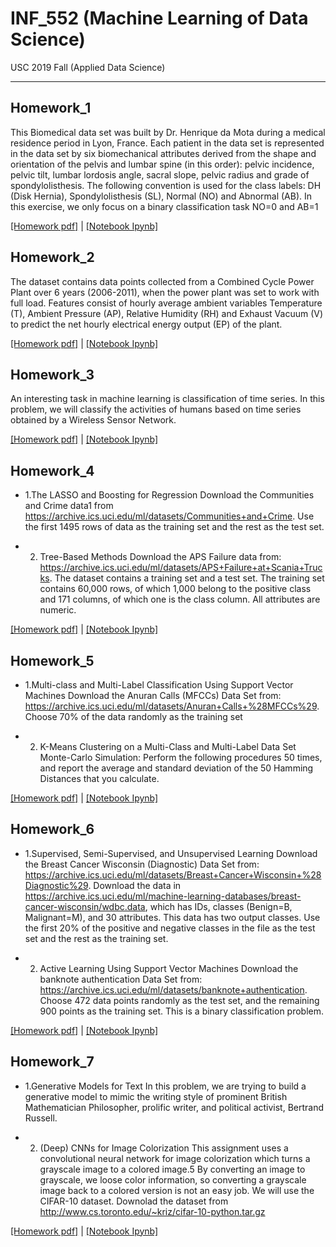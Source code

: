 # INF_552 (Machine Learning of Data Science)
USC 2019 Fall   (Applied Data Science)

---
## Homework_1
This Biomedical data set was built by Dr. Henrique da Mota during a medical residence
period in Lyon, France. Each patient in the data set is represented in the data set
by six biomechanical attributes derived from the shape and orientation of the pelvis
and lumbar spine (in this order): pelvic incidence, pelvic tilt, lumbar lordosis angle,
sacral slope, pelvic radius and grade of spondylolisthesis. The following convention is
used for the class labels: DH (Disk Hernia), Spondylolisthesis (SL), Normal (NO) and
Abnormal (AB). In this exercise, we only focus on a binary classification task NO=0
and AB=1

<a href="https://github.com/AaronYang2333/INF_552/blob/master/ay_hw_1/pdf/Homework1-inf552.pdf" target="_blank">[Homework pdf]</a> | 
<a href="https://github.com/AaronYang2333/INF_552/blob/master/ay_hw_1/Aaron_homewrok_1.ipynb" target="_blank">[Notebook Ipynb]</a>

## Homework_2
The dataset contains data points collected from a Combined Cycle Power Plant over
6 years (2006-2011), when the power plant was set to work with full load. Features
consist of hourly average ambient variables Temperature (T), Ambient Pressure (AP),
Relative Humidity (RH) and Exhaust Vacuum (V) to predict the net hourly electrical
energy output (EP) of the plant.

<a href="https://github.com/AaronYang2333/INF_552/blob/master/ay_hw_2/pdf/Homework2-inf552.pdf" target="_blank">[Homework pdf]</a> | 
<a href="https://github.com/AaronYang2333/INF_552/blob/master/ay_hw_2/Aaron_homework_2.ipynb" target="_blank">[Notebook Ipynb]</a>

## Homework_3
An interesting task in machine learning is classification of time series. In this problem,
we will classify the activities of humans based on time series obtained by a Wireless
Sensor Network.

<a href="https://github.com/AaronYang2333/INF_552/blob/master/ay_hw_3/pdf/Homework3-inf552.pdf" target="_blank">[Homework pdf]</a> | 
<a href="https://github.com/AaronYang2333/INF_552/blob/master/ay_hw_3/Aaron_homework_3.ipynb" target="_blank">[Notebook Ipynb]</a>


## Homework_4
- 1.The LASSO and Boosting for Regression
	Download the Communities and Crime data1 from https://archive.ics.uci.edu/ml/datasets/Communities+and+Crime. 
	Use the first 1495 rows of data as the training set and the rest as the test set.

- 2. Tree-Based Methods
	Download the APS Failure data from: https://archive.ics.uci.edu/ml/datasets/APS+Failure+at+Scania+Trucks. The dataset contains a training set and a test set. The training set contains 60,000 rows, of which 1,000 belong to the positive class and 171 columns, of which one is the class column. All attributes are numeric.

<a href="https://github.com/AaronYang2333/INF_552/blob/master/ay_hw_4/pdf/Homework4-inf552.pdf" target="_blank">[Homework pdf]</a> | 
<a href="https://github.com/AaronYang2333/INF_552/blob/master/ay_hw_4/Aaron_homework_4.ipynb" target="_blank">[Notebook Ipynb]</a>

## Homework_5
- 1.Multi-class and Multi-Label Classification Using Support Vector Machines
	Download the Anuran Calls (MFCCs) Data Set from: https://archive.ics.uci.edu/ml/datasets/Anuran+Calls+%28MFCCs%29. 
	Choose 70% of the data randomly as the training set

- 2. K-Means Clustering on a Multi-Class and Multi-Label Data Set
	Monte-Carlo Simulation: Perform the following procedures 50 times, and report the average and standard deviation of the 50 Hamming Distances that you calculate.

<a href="https://github.com/AaronYang2333/INF_552/blob/master/ay_hw_5/pdf/Homework5-inf552.pdf" target="_blank">[Homework pdf]</a> | 
<a href="https://github.com/AaronYang2333/INF_552/blob/master/ay_hw_5/Aaron_homework_5.ipynb" target="_blank">[Notebook Ipynb]</a>

## Homework_6
- 1.Supervised, Semi-Supervised, and Unsupervised Learning
	Download the Breast Cancer Wisconsin (Diagnostic) Data Set from: https://archive.ics.uci.edu/ml/datasets/Breast+Cancer+Wisconsin+%28Diagnostic%29. Download the data in https://archive.ics.uci.edu/ml/machine-learning-databases/breast-cancer-wisconsin/wdbc.data, which has IDs, classes (Benign=B, Malignant=M), and 30 attributes. This data has two output classes. Use the first 20% of the positive and negative classes in the file as the test set and the rest as the training set.

- 2. Active Learning Using Support Vector Machines
	Download the banknote authentication Data Set from: https://archive.ics.uci.edu/ml/datasets/banknote+authentication. Choose 472 data points randomly as the test set, and the remaining 900 points as the training set. This is a binary classification problem.

<a href="https://github.com/AaronYang2333/INF_552/blob/master/ay_hw_6/pdf/Homework6-inf552.pdf" target="_blank">[Homework pdf]</a> | 
<a href="https://github.com/AaronYang2333/INF_552/blob/master/ay_hw_6/Aaron_homework_6.ipynb" target="_blank">[Notebook Ipynb]</a>

## Homework_7
- 1.Generative Models for Text
	In this problem, we are trying to build a generative model to mimic the writing style of prominent British Mathematician Philosopher, prolific writer, and political activist, Bertrand Russell.

- 2. (Deep) CNNs for Image Colorization
	This assignment uses a convolutional neural network for image colorization which turns a grayscale image to a colored image.5 By converting an image to grayscale, we loose color information, so converting a grayscale image back to a colored version is not an easy job. We will use the CIFAR-10 dataset. Downolad the dataset from http://www.cs.toronto.edu/~kriz/cifar-10-python.tar.gz

<a href="https://github.com/AaronYang2333/INF_552/blob/master/ay_hw_7/pdf/Homework7-inf552.pdf" target="_blank">[Homework pdf]</a> | 
<a href="https://github.com/AaronYang2333/INF_552/blob/master/ay_hw_7/Aaron_homework_7.ipynb" target="_blank">[Notebook Ipynb]</a>